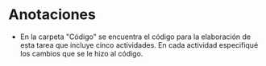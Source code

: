 # Anotaciones
  - En la carpeta "Código" se encuentra el código para la elaboración de esta tarea que incluye cinco actividades.
  En cada actividad especifiqué los cambios que se le hizo al código. 

